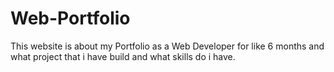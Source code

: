 # Web-Portfolio
This website is about my Portfolio as a Web Developer for like 6 months and what project that i have build and what skills do i have.

